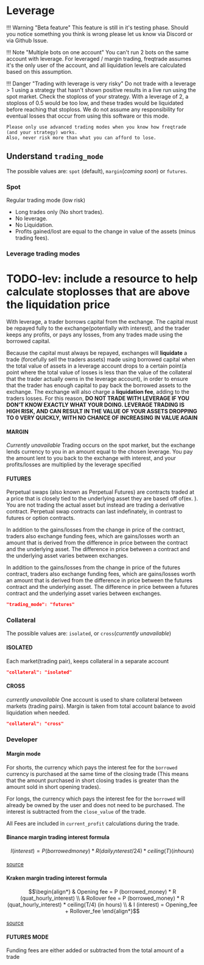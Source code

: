 # Leverage

!!! Warning "Beta feature"
    This feature is still in it's testing phase. Should you notice something you think is wrong please let us know via Discord or via Github Issue.

!!! Note "Multiple bots on one account"
    You can't run 2 bots on the same account with leverage. For leveraged / margin trading, freqtrade assumes it's the only user of the account, and all liquidation levels are calculated based on this assumption.

!!! Danger "Trading with leverage is very risky"
    Do not trade with a leverage > 1 using a strategy that hasn't shown positive results in a live run using the spot market. Check the stoploss of your strategy. With a leverage of 2, a stoploss of 0.5 would be too low, and these trades would be liquidated before reaching that stoploss.
    We do not assume any responsibility for eventual losses that occur from using this software or this mode.

    Please only use advanced trading modes when you know how freqtrade (and your strategy) works.
    Also, never risk more than what you can afford to lose.

## Understand `trading_mode`

The possible values are: `spot` (default), `margin`(*coming soon*) or `futures`.

### Spot

Regular trading mode (low risk)

- Long trades only (No short trades).
- No leverage.
- No Liquidation.
- Profits gained/lost are equal to the change in value of the assets (minus trading fees).

### Leverage trading modes

# TODO-lev: include a resource to help calculate stoplosses that are above the liquidation price

With leverage, a trader borrows capital from the exchange. The capital must be repayed fully to the exchange(potentially with interest), and the trader keeps any profits, or pays any losses, from any trades made using the borrowed capital.

Because the capital must always be repayed, exchanges will **liquidate** a trade (forcefully sell the traders assets) made using borrowed capital when the total value of assets in a leverage account drops to a certain point(a point where the total value of losses is less than the value of the collateral that the trader actually owns in the leverage account), in order to ensure that the trader has enough capital to pay back the borrowed assets to the exchange. The exchange will also charge a **liquidation fee**, adding to the traders losses. For this reason, **DO NOT TRADE WITH LEVERAGE IF YOU DON'T KNOW EXACTLY WHAT YOUR DOING. LEVERAGE TRADING IS HIGH RISK, AND CAN RESULT IN THE VALUE OF YOUR ASSETS DROPPING TO 0 VERY QUICKLY, WITH NO CHANCE OF INCREASING IN VALUE AGAIN**

#### MARGIN
*Currently unavailable*
    Trading occurs on the spot market, but the exchange lends currency to you in an amount equal to the chosen leverage. You pay the amount lent to you back to the exchange with interest, and your profits/losses are multiplied by the leverage specified
    
#### FUTURES

Perpetual swaps (also known as Perpetual Futures) are contracts traded at a price that is closely tied to the underlying asset they are based off of(ex. ). You are not trading the actual asset but instead are trading a derivative contract. Perpetual swap contracts can last indefinately, in contrast to futures or option contracts.

In addition to the gains/losses from the change in price of the contract, traders also exchange funding fees, which are gains/losses worth an amount that is derived from the difference in price between the contract and the underlying asset. The difference in price between a contract and the underlying asset varies between exchanges.

In addition to the gains/losses from the change in price of the futures contract, traders also exchange funding fees, which are gains/losses worth an amount that is derived from the difference in price between the futures contract and the underlying asset. The difference in price between a futures contract and the underlying asset varies between exchanges.

``` json
"trading_mode": "futures"
```

### Collateral

The possible values are: `isolated`, or `cross`(*currently unavailable*)

#### ISOLATED

Each market(trading pair), keeps collateral in a separate account

``` json
"collateral": "isolated"
```

#### CROSS
*currently unavailable*
One account is used to share collateral between markets (trading pairs). Margin is taken from total account balance to avoid liquidation when needed.

``` json
"collateral": "cross"
```

### Developer

#### Margin mode

For shorts, the currency which pays the interest fee for the `borrowed` currency is purchased at the same time of the closing trade (This means that the amount purchased in short closing trades is greater than the amount sold in short opening trades).

For longs, the currency which pays the interest fee for the `borrowed` will already be owned by the user and does not need to be purchased. The interest is subtracted from the `close_value` of the trade.

All Fees are included in `current_profit` calculations during the trade.

#### Binance margin trading interest formula

$$
I (interest) = P (borrowed money) * R (daily_interest/24) * ceiling(T) (in hours)
$$

[source](https://www.binance.com/en/support/faq/360030157812)

#### Kraken margin trading interest formula

$$\begin{align*}
& Opening fee = P (borrowed_money) * R (quat_hourly_interest) \\
& Rollover fee = P (borrowed_money) * R (quat_hourly_interest) * ceiling(T/4) (in hours) \\
& I (interest) = Opening_fee + Rollover_fee
\end{align*}$$

[source](https://support.kraken.com/hc/en-us/articles/206161568-What-are-the-fees-for-margin-trading-)

#### FUTURES MODE

Funding fees are either added or subtracted from the total amount of a trade
